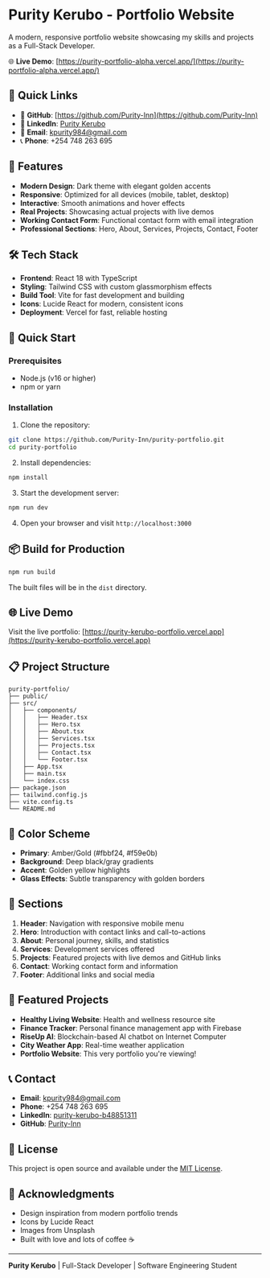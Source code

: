# Purity Kerubo - Portfolio Website

A modern, responsive portfolio website showcasing my skills and projects as a Full-Stack Developer.

🌐 **Live Demo**: [https://purity-portfolio-alpha.vercel.app/](https://purity-portfolio-alpha.vercel.app/)

## 🔗 Quick Links

- 📱 **GitHub**: [https://github.com/Purity-Inn](https://github.com/Purity-Inn)
- 💼 **LinkedIn**: [Purity Kerubo](https://linkedin.com/in/purity-kerubo)
- 📧 **Email**: [kpurity984@gmail.com](mailto:kpurity984@gmail.com)
- 📞 **Phone**: +254 748 263 695

## 🌟 Features

- **Modern Design**: Dark theme with elegant golden accents
- **Responsive**: Optimized for all devices (mobile, tablet, desktop)
- **Interactive**: Smooth animations and hover effects
- **Real Projects**: Showcasing actual projects with live demos
- **Working Contact Form**: Functional contact form with email integration
- **Professional Sections**: Hero, About, Services, Projects, Contact, Footer

## 🛠️ Tech Stack

- **Frontend**: React 18 with TypeScript
- **Styling**: Tailwind CSS with custom glassmorphism effects
- **Build Tool**: Vite for fast development and building
- **Icons**: Lucide React for modern, consistent icons
- **Deployment**: Vercel for fast, reliable hosting

## 🚀 Quick Start

### Prerequisites
- Node.js (v16 or higher)
- npm or yarn

### Installation

1. Clone the repository:
```bash
git clone https://github.com/Purity-Inn/purity-portfolio.git
cd purity-portfolio
```

2. Install dependencies:
```bash
npm install
```

3. Start the development server:
```bash
npm run dev
```

4. Open your browser and visit `http://localhost:3000`

## 📦 Build for Production

```bash
npm run build
```

The built files will be in the `dist` directory.

## 🌐 Live Demo

Visit the live portfolio: [https://purity-kerubo-portfolio.vercel.app](https://purity-kerubo-portfolio.vercel.app)

## 📋 Project Structure

```
purity-portfolio/
├── public/
├── src/
│   ├── components/
│   │   ├── Header.tsx
│   │   ├── Hero.tsx
│   │   ├── About.tsx
│   │   ├── Services.tsx
│   │   ├── Projects.tsx
│   │   ├── Contact.tsx
│   │   └── Footer.tsx
│   ├── App.tsx
│   ├── main.tsx
│   └── index.css
├── package.json
├── tailwind.config.js
├── vite.config.ts
└── README.md
```

## 🎨 Color Scheme

- **Primary**: Amber/Gold (#fbbf24, #f59e0b)
- **Background**: Deep black/gray gradients
- **Accent**: Golden yellow highlights
- **Glass Effects**: Subtle transparency with golden borders

## 📱 Sections

1. **Header**: Navigation with responsive mobile menu
2. **Hero**: Introduction with contact links and call-to-actions
3. **About**: Personal journey, skills, and statistics
4. **Services**: Development services offered
5. **Projects**: Featured projects with live demos and GitHub links
6. **Contact**: Working contact form and information
7. **Footer**: Additional links and social media

## 🔗 Featured Projects

- **Healthy Living Website**: Health and wellness resource site
- **Finance Tracker**: Personal finance management app with Firebase
- **RiseUp AI**: Blockchain-based AI chatbot on Internet Computer
- **City Weather App**: Real-time weather application
- **Portfolio Website**: This very portfolio you're viewing!

## 📞 Contact

- **Email**: kpurity984@gmail.com
- **Phone**: +254 748 263 695
- **LinkedIn**: [purity-kerubo-b48851311](https://www.linkedin.com/in/purity-kerubo-b48851311/)
- **GitHub**: [Purity-Inn](https://github.com/Purity-Inn)

## 📄 License

This project is open source and available under the [MIT License](LICENSE).

## 🙏 Acknowledgments

- Design inspiration from modern portfolio trends
- Icons by Lucide React
- Images from Unsplash
- Built with love and lots of coffee ☕

---

**Purity Kerubo** | Full-Stack Developer | Software Engineering Student